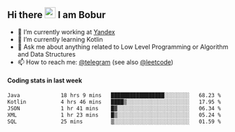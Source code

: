## Hi there <img src="https://media.giphy.com/media/hvRJCLFzcasrR4ia7z/giphy.gif" width="25px" height="25px"> I am Bobur

- 💼 I’m currently working at [Yandex](https://yandex.ru/)
- 🌱 I’m currently learning Kotlin
- 💬 Ask me about anything related to Low Level Programming or Algorithm and Data Structures
- 📫 How to reach me: [@telegram](https://t.me/octoant) (see also [@leetcode](https://leetcode.com/octoant/))    

#### Coding stats in last week

<!--START_SECTION:waka-->

```txt
Java             18 hrs 9 mins   █████████████████░░░░░░░░   68.23 %
Kotlin           4 hrs 46 mins   ████▒░░░░░░░░░░░░░░░░░░░░   17.95 %
JSON             1 hr 41 mins    █▓░░░░░░░░░░░░░░░░░░░░░░░   06.34 %
XML              1 hr 23 mins    █▒░░░░░░░░░░░░░░░░░░░░░░░   05.24 %
SQL              25 mins         ▒░░░░░░░░░░░░░░░░░░░░░░░░   01.59 %
```

<!--END_SECTION:waka-->

